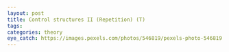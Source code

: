 ```yaml
---
layout: post
title: Control structures II (Repetition) (T)
tags:
categories: theory
eye_catch: https://images.pexels.com/photos/546819/pexels-photo-546819.jpeg
---
```


<!--more-->